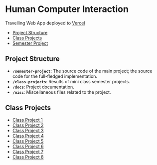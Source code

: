 ﻿# Human Computer Interaction <!-- omit in toc -->

Travelling Web App deployed to [Vercel](https://planvoyage.vercel.app/)

- [Project Structure](#project-structure)
- [Class Projects](#class-projects)
- [Semester Project](/semester-project)

## Project Structure

- **`/semester-project`**: The source code of the main project; the source code for the full-fledged implementation.
- **`/class-projects`**: Results of mini class semester projects.
- **`/docs`**: Project documentation.
- **`/misc`**: Miscellaneous files related to the project.

## Class Projects

- [Class Project 1](/class-projects/class-project-1/)
- [Class Project 2](/class-projects/class-project-2/)
- [Class Project 3](/class-projects/class-project-3/)
- [Class Project 4](/class-projects/class-project-4/)
- [Class Project 5](/class-projects/class-project-5/)
- [Class Project 6](/class-projects/class-project-6/)
- [Class Project 7](/class-projects/class-project-7/)
- [Class Project 8](/class-projects/class-project-8/)
